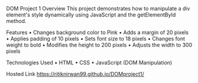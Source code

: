 DOM Project 1
Overview
This project demonstrates how to manipulate a div element's style dynamically using JavaScript and the getElementById method.

Features
  •	Changes background color to Pink
  •	Adds a margin of 20 pixels
  •	Applies padding of 10 pixels
  •	Sets font size to 18 pixels
  •	Changes font weight to bold
  •	Modifies the height to 200 pixels
  •	Adjusts the width to 300 pixels
  
Technologies Used
  •	HTML
  •	CSS
  •	JavaScript (DOM Manipulation)

Hosted Link
https://ritiknirwan99.github.io/DOMproject1/
